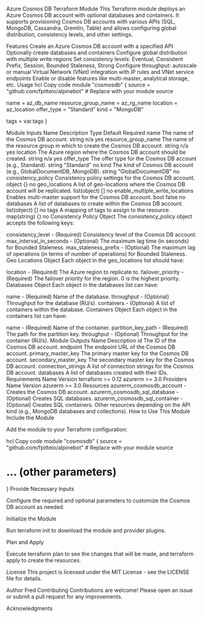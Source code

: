Azure Cosmos DB Terraform Module
This Terraform module deploys an Azure Cosmos DB account with optional databases and containers. It supports provisioning Cosmos DB accounts with various APIs (SQL, MongoDB, Cassandra, Gremlin, Table) and allows configuring global distribution, consistency levels, and other settings.

Features
Create an Azure Cosmos DB account with a specified API
Optionally create databases and containers
Configure global distribution with multiple write regions
Set consistency levels: Eventual, Consistent Prefix, Session, Bounded Staleness, Strong
Configure throughput: autoscale or manual
Virtual Network (VNet) integration with IP rules and VNet service endpoints
Enable or disable features like multi-master, analytical storage, etc.
Usage
hcl
Copy code
module "cosmosdb" {
  source = "github.com/fpittelo/alpinebot" # Replace with your module source

  name                = az_db_name
  resource_group_name = az_rg_name
  location            = az_location
  offer_type          = "Standard"
  kind                = "MongoDB"

  tags = var.tags
}

Module Inputs
Name	Description	Type	Default	Required
name	The name of the Cosmos DB account.	string	n/a	yes
resource_group_name	The name of the resource group in which to create the Cosmos DB account.	string	n/a	yes
location	The Azure region where the Cosmos DB account should be created.	string	n/a	yes
offer_type	The offer type for the Cosmos DB account (e.g., Standard).	string	"Standard"	no
kind	The kind of Cosmos DB account (e.g., GlobalDocumentDB, MongoDB).	string	"GlobalDocumentDB"	no
consistency_policy	Consistency policy settings for the Cosmos DB account.	object	{}	no
geo_locations	A list of geo-locations where the Cosmos DB account will be replicated.	list(object)	[]	no
enable_multiple_write_locations	Enables multi-master support for the Cosmos DB account.	bool	false	no
databases	A list of databases to create within the Cosmos DB account.	list(object)	[]	no
tags	A mapping of tags to assign to the resource.	map(string)	{}	no
Consistency Policy Object
The consistency_policy object accepts the following keys:

consistency_level - (Required) Consistency level of the Cosmos DB account.
max_interval_in_seconds - (Optional) The maximum lag time (in seconds) for Bounded Staleness.
max_staleness_prefix - (Optional) The maximum lag of operations (in terms of number of operations) for Bounded Staleness.
Geo Locations Object
Each object in the geo_locations list should have:

location - (Required) The Azure region to replicate to.
failover_priority - (Required) The failover priority for the region. 0 is the highest priority.
Databases Object
Each object in the databases list can have:

name - (Required) Name of the database.
throughput - (Optional) Throughput for the database (RU/s).
containers - (Optional) A list of containers within the database.
Containers Object
Each object in the containers list can have:

name - (Required) Name of the container.
partition_key_path - (Required) The path for the partition key.
throughput - (Optional) Throughput for the container (RU/s).
Module Outputs
Name	Description
id	The ID of the Cosmos DB account.
endpoint	The endpoint URL of the Cosmos DB account.
primary_master_key	The primary master key for the Cosmos DB account.
secondary_master_key	The secondary master key for the Cosmos DB account.
connection_strings	A list of connection strings for the Cosmos DB account.
databases	A list of databases created with their IDs.
Requirements
Name	Version
terraform	>= 0.12
azurerm	>= 3.0
Providers
Name	Version
azurerm	>= 3.0
Resources
azurerm_cosmosdb_account - Creates the Cosmos DB account.
azurerm_cosmosdb_sql_database - (Optional) Creates SQL databases.
azurerm_cosmosdb_sql_container - (Optional) Creates SQL containers.
Other resources depending on the API kind (e.g., MongoDB databases and collections).
How to Use This Module
Include the Module

Add the module to your Terraform configuration:

hcl
Copy code
module "cosmosdb" {
  source = "github.com/fpittelo/alpinebot" # Replace with your module source
  # ... (other parameters)
}
Provide Necessary Inputs

Configure the required and optional parameters to customize the Cosmos DB account as needed.

Initialize the Module

Run terraform init to download the module and provider plugins.

Plan and Apply

Execute terraform plan to see the changes that will be made, and terraform apply to create the resources.

License
This project is licensed under the MIT License - see the LICENSE file for details.

Author
Fred
Contributing
Contributions are welcome! Please open an issue or submit a pull request for any improvements.

Acknowledgments
